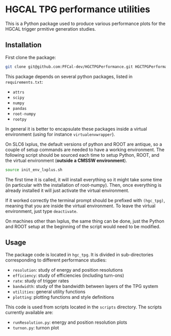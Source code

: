 # HGCAL TPG performance utilities
This is a Python package used to produce various performance plots for the HGCAL trigger prmitive generation studies.

## Installation
First clone the package:
```bash
git clone git@github.com:PFCal-dev/HGCTPGPerformance.git HGCTPGPerformance
```

This package depends on several python packages, listed in `requirements.txt`:
* `attrs`
* `scipy`
* `numpy`
* `pandas`
* `root-numpy`
* `rootpy`

In general it is better to encapsulate these packages inside a virtual environment (using for instance `virtualenvwrapper`).

On SLC6 lxplus, the default versions of python and ROOT are antique, so a couple of setup commands are needed to have a working environment. The following script should be sourced each time to setup Python, ROOT, and the virtual environment (**outside a CMSSW environment**).
```bash
source init_env_lxplus.sh
```
The first time it is called, it will install everything so it might take some time (in particular with the installation of root-numpy). Then, once everything is already installed it will just activate the virtual environment.

If it worked correctly the terminal prompt should be prefixed with `(hgc_tpg)`, meaning that you are inside the virtual environment. To leave the virtual environment, just type `deactivate`.

On machines other than lxplus, the same thing can be done, just the Python and ROOT setup at the beginning of the script would need to be modified.

## Usage
The package code is located in `hgc_tpg`. It is divided in sub-directories corresponding to different performance studies:
* `resolution`: study of energy and position resolutions
* `efficiency`: study of efficiencies (including turn-ons)
* `rate`: study of trigger rates
* `bandwidth`: study of the bandwidth between layers of the TPG system
* `utilities`: general utility functions
* `plotting`: plotting functions and style definitions

This code is used from scripts located in the `scripts` directory. The scripts currently available are:
* `runResolution.py`: energy and position resolution plots
* `turnon.py`: turnon plot


